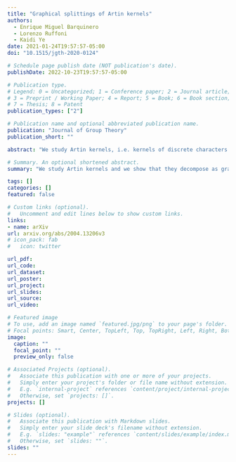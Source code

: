 ```yaml
---
title: "Graphical splittings of Artin kernels"
authors:
  - Enrique Miguel Barquinero
  - Lorenzo Ruffoni
  - Kaidi Ye
date: 2021-01-24T19:57:57-05:00
doi: "10.1515/jgth-2020-0124"

# Schedule page publish date (NOT publication's date).
publishDate: 2022-10-23T19:57:57-05:00

# Publication type.
# Legend: 0 = Uncategorized; 1 = Conference paper; 2 = Journal article;
# 3 = Preprint / Working Paper; 4 = Report; 5 = Book; 6 = Book section;
# 7 = Thesis; 8 = Patent
publication_types: ["2"]

# Publication name and optional abbreviated publication name.
publication: "Journal of Group Theory"
publication_short: ""

abstract: "We study Artin kernels, i.e. kernels of discrete characters of right-angled Artin groups, and we show that they decompose as graphs of groups in a way that can be explicitly computed from the underlying graph. When the underlying graph is chordal, we show that every such subgroup either surjects to an infinitely generated free group or is a generalized Baumslag–Solitar group of variable rank. In particular, for block graphs (e.g. trees), we obtain an explicit rank formula and discuss some features of the space of fibrations of the associated right-angled Artin group."

# Summary. An optional shortened abstract.
summary: "We study Artin kernels and we show that they decompose as graphs of groups in a way that can be explicitly computed from the underlying graph."

tags: []
categories: []
featured: false

# Custom links (optional).
#   Uncomment and edit lines below to show custom links.
links:
- name: arXiv
url: arxiv.org/abs/2004.13206v3
# icon_pack: fab
#   icon: twitter

url_pdf:
url_code:
url_dataset:
url_poster:
url_project:
url_slides:
url_source:
url_video:

# Featured image
# To use, add an image named `featured.jpg/png` to your page's folder.
# Focal points: Smart, Center, TopLeft, Top, TopRight, Left, Right, BottomLeft, Bottom, BottomRight.
image:
  caption: ""
  focal_point: ""
  preview_only: false

# Associated Projects (optional).
#   Associate this publication with one or more of your projects.
#   Simply enter your project's folder or file name without extension.
#   E.g. `internal-project` references `content/project/internal-project/index.md`.
#   Otherwise, set `projects: []`.
projects: []

# Slides (optional).
#   Associate this publication with Markdown slides.
#   Simply enter your slide deck's filename without extension.
#   E.g. `slides: "example"` references `content/slides/example/index.md`.
#   Otherwise, set `slides: ""`.
slides: ""
---
```

